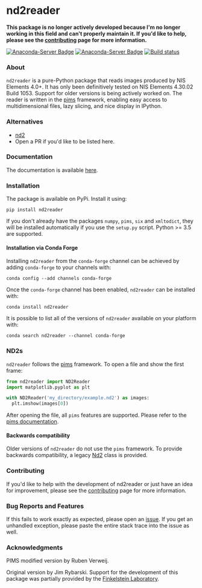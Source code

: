# nd2reader

**This package is no longer actively developed because I'm no longer working in this field and can't properly maintain it. If you'd like to help, please see the [contributing](https://github.com/rbnvrw/nd2reader/blob/master/CONTRIBUTING.md) page
for more information.**

[![Anaconda-Server Badge](https://anaconda.org/conda-forge/nd2reader/badges/version.svg)](https://anaconda.org/conda-forge/nd2reader)
[![Anaconda-Server Badge](https://anaconda.org/conda-forge/nd2reader/badges/downloads.svg)](https://anaconda.org/conda-forge/nd2reader)
[![Build status](https://github.com/rbnvrw/nd2reader/actions/workflows/python-package.yml/badge.svg)](https://github.com/rbnvrw/nd2reader/actions/workflows/python-package.yml)

### About

`nd2reader` is a pure-Python package that reads images produced by NIS Elements 4.0+. It has only been definitively tested on NIS Elements 4.30.02 Build 1053. Support for older versions is being actively worked on.
The reader is written in the [pims](https://github.com/soft-matter/pims) framework, enabling easy access to multidimensional files, lazy slicing, and nice display in IPython.

### Alternatives

- [nd2](https://pypi.org/project/nd2/)
- Open a PR if you'd like to be listed here.

### Documentation

The documentation is available [here](https://open-science-tools.github.io/nd2reader/).

### Installation

The package is available on PyPi. Install it using:

```
pip install nd2reader
```

If you don't already have the packages `numpy`, `pims`, `six` and `xmltodict`, they will be installed automatically if you use the `setup.py` script.
Python >= 3.5 are supported.

#### Installation via Conda Forge

Installing `nd2reader` from the `conda-forge` channel can be achieved by adding `conda-forge` to your channels with:

```
conda config --add channels conda-forge
```

Once the `conda-forge` channel has been enabled, `nd2reader` can be installed with:

```
conda install nd2reader
```

It is possible to list all of the versions of `nd2reader` available on your platform with:

```
conda search nd2reader --channel conda-forge
```

### ND2s

`nd2reader` follows the [pims](https://github.com/soft-matter/pims) framework. To open a file and show the first frame:

```python
from nd2reader import ND2Reader
import matplotlib.pyplot as plt

with ND2Reader('my_directory/example.nd2') as images:
  plt.imshow(images[0])
```

After opening the file, all `pims` features are supported. Please refer to the [pims documentation](http://soft-matter.github.io/pims/).

#### Backwards compatibility

Older versions of `nd2reader` do not use the `pims` framework. To provide backwards compatibility, a legacy [Nd2](https://open-science-tools.github.io/nd2reader/nd2reader.html#module-nd2reader.legacy) class is provided.

### Contributing

If you'd like to help with the development of nd2reader or just have an idea for improvement, please see the [contributing](https://github.com/rbnvrw/nd2reader/blob/master/CONTRIBUTING.md) page
for more information.

### Bug Reports and Features

If this fails to work exactly as expected, please open an [issue](https://github.com/rbnvrw/nd2reader/issues).
If you get an unhandled exception, please paste the entire stack trace into the issue as well.

### Acknowledgments

PIMS modified version by Ruben Verweij.

Original version by Jim Rybarski. Support for the development of this package was partially provided by the [Finkelstein Laboratory](http://finkelsteinlab.org/).
